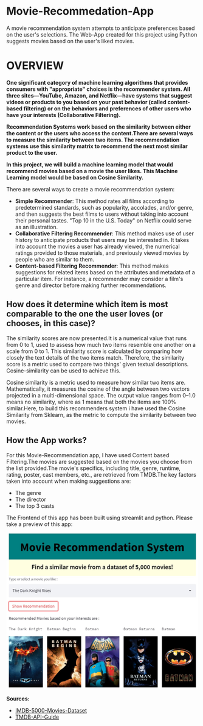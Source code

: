 # Movie-Recommedation-App
A movie recommendation system attempts to anticipate preferences based on the user's selections. The Web-App created for this project using Python suggests movies based on the user's liked movies.

<h1>OVERVIEW</h1>
<b> One significant category of machine learning algorithms that provides consumers with "appropriate" choices is the recommender system. All three sites—YouTube, Amazon, and Netflix—have systems that suggest videos or products to you based on your past behavior (called content-based filtering) or on the behaviors and preferences of other users who have your interests (Collaborative Filtering).

Recommendation Systems work based on the similarity between either the content or the users who access the content.There are several ways to measure the similarity between two items. The recommendation systems use this similarity matrix to recommend the next most similar product to the user.

In this project, we will build a machine learning model that would recommend movies based on a movie the user likes. This Machine Learning model would be based on Cosine Similarity.</b>

There are several ways to create a movie recommendation system:
- <b>Simple Recommender</b>: This method rates all films according to predetermined standards, such as popularity, accolades, and/or genre, and then suggests the best films to users without taking into account their personal tastes. "Top 10 in the U.S. Today" on Netflix could serve as an illustration.
- <b>Collaborative Filtering Recommender</b>: This method makes use of user history to anticipate products that users may be interested in. It takes into account the movies a user has already viewed, the numerical ratings provided to those materials, and previously viewed movies by people who are similar to them.
- <b>Content-based Filtering Recommender</b>: This method makes suggestions for related items based on the attributes and metadata of a particular item. For instance, a recommender may consider a film's genre and director before making further recommendations.

<h2> How does it determine which item is most comparable to the one the user loves (or chooses, in this case)? </h2>

The similarity scores are now presented.It is a numerical value that runs from 0 to 1, used to assess how much two items resemble one another on a scale from 0 to 1. This similarity score is calculated by comparing how closely the text details of the two items match. Therefore, the similarity score is a metric used to compare two things' given textual descriptions. Cosine-similarity can be used to achieve this.

Cosine similarity is a metric used to measure how similar two items are. Mathematically, it measures the cosine of the angle between two vectors projected in a multi-dimensional space. The output value ranges from 0–1.0 means no similarity, where as 1 means that both the items are 100% similar.Here, to build this recommenders system i have used the Cosine Similarity from Sklearn, as the metric to compute the similarity between two movies.
 
<h2> How the App works? </h2>

For this Movie-Recommendation app, I have used Content based Filtering.The movies are suggested based on the movies you choose from the list provided.The movie's specifics, including title, genre, runtime, rating, poster, cast members, etc., are retrieved from TMDB.The key factors taken into account when making suggestions are:

- The genre
- The director 
- The top 3 casts 

The Frontend of this app has been built using streamlit and python. Please take a preview of this app:

![image](https://github.com/priyankac15/Movies-Recommedation-App/blob/main/MovieRecommendation_AppImage.jpg)


<b>Sources:</b>
- [IMDB-5000-Movies-Dataset](https://www.kaggle.com/datasets/carolzhangdc/imdb-5000-movie-dataset)
- [TMDB-API-Guide](https://www.themoviedb.org/documentation/api)


